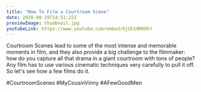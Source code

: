 ```yaml
---
title: "How To Film a Courtroom Scene"
date: 2020-08-19T14:51:22Z
previewImage: thumbnail.jpg
youtubeLink: https://www.youtube.com/embed/0jUh19MUOkY
---
```



Courtroom Scenes lead to some of the most intense and memorable moments in film, and they also provide a big challenge to the filmmaker: how do you capture all that drama in a giant courtroom with tons of people? Any film has to use various cinematic techniques very carefully to pull it off. So let's see how a few films do it.

\#CourtroomScenes #MyCousinVinny #AFewGoodMen